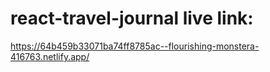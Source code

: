 # react-travel-journal live link:

https://64b459b33071ba74ff8785ac--flourishing-monstera-416763.netlify.app/

